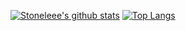 [![Stoneleee's github stats](https://github-readme-stats.vercel.app/api?username=stoneleee)](https://github.com/anuraghazra/github-readme-stats)
[![Top Langs](https://github-readme-stats.vercel.app/api/top-langs/?username=stoneleee)](https://github.com/anuraghazra/github-readme-stats)

<!--
**Stoneleee/Stoneleee** is a ✨ _special_ ✨ repository because its `README.md` (this file) appears on your GitHub profile.

Here are some ideas to get you started:

- 🔭 I’m currently working on ...
- 🌱 I’m currently learning ...
- 👯 I’m looking to collaborate on ...
- 🤔 I’m looking for help with ...
- 💬 Ask me about ...
- 📫 How to reach me: ...
- 😄 Pronouns: ...
- ⚡ Fun fact: ...
-->
